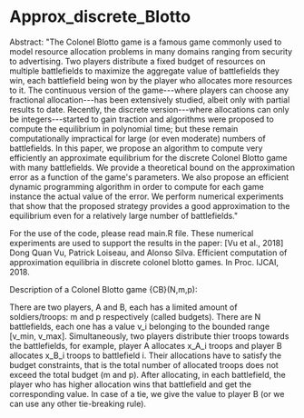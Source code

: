 # Approx_discrete_Blotto
Abstract:
"The Colonel Blotto game is a famous game commonly used to model resource allocation problems in many domains ranging from security to advertising. Two players distribute a fixed budget of resources on multiple battlefields to maximize the aggregate value of battlefields they win, each battlefield being won by the player who allocates more resources to it. The continuous version of the game---where players can choose any fractional allocation---has been extensively studied, albeit only with partial results to date. Recently, the discrete version---where allocations can only be integers---started to gain traction and algorithms were proposed to compute the equilibrium in polynomial time; but these remain computationally impractical for large (or even moderate) numbers of battlefields. In this paper, we propose an algorithm to compute very efficiently an approximate equilibrium for the discrete Colonel Blotto game with many battlefields. We provide a theoretical bound on the approximation error as a function of the game's parameters. We also propose an efficient dynamic programming algorithm in order to compute for each game instance the actual value of the error. We perform numerical experiments that show that the proposed strategy provides a good approximation to the equilibrium even for a relatively large number of battlefields."

For the use of the code, please read main.R file. These numerical experiments are used to support the results in the paper: 
[Vu et al., 2018] Dong Quan Vu, Patrick Loiseau, and Alonso Silva. Efficient computation of approximation equilibria in discrete colonel blotto games. In Proc. IJCAI, 2018.

Description of a Colonel Blotto game {CB}(N,m,p):

There are two players, A and B, each has a limited amount of soldiers/troops: m and p respectively (called budgets). There are N battlefields, each one has a value v_i belonging to the bounded range \[v_min, v_max\]. Simultaneously, two players distribute thier troops towards the battlefields, for example, player A allocates x_A_i troops and player B allocates x_B_i troops to battlefield i. Their allocations have to satisfy the budget constraints, that is the total number of allocated troops does not exceed the total budget (m and p). After allocating, in each battlefield, the player who has higher allocation wins that battlefield and get the corresponding value. In case of a tie, we give the value to player B (or we can use any other tie-breaking rule).
